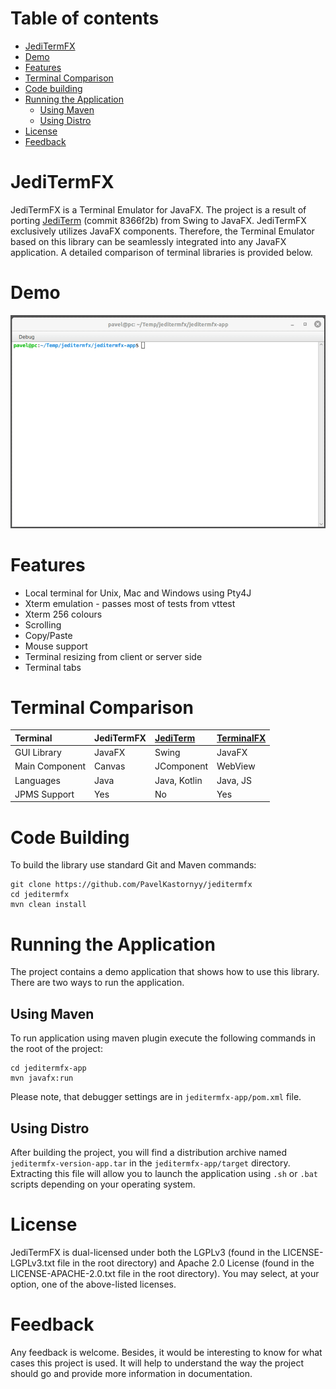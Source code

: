 # Table of contents
* [JediTermFX](#jeditermfx)
* [Demo](#demo)
* [Features](#features)
* [Terminal Comparison](#comparison)
* [Code building](#code-building)
* [Running the Application](#application)
    * [Using Maven](#application-maven)
    * [Using Distro](#application-distro)
* [License](#license)
* [Feedback](#feedback)

# JediTermFX <a name="jeditermfx"></a>

JediTermFX is a Terminal Emulator for JavaFX. The project is a result of porting
[JediTerm](https://github.com/JetBrains/jediterm) (commit 8366f2b) from Swing to JavaFX. JediTermFX exclusively
utilizes JavaFX components. Therefore, the Terminal Emulator based on this library can be seamlessly integrated into
any JavaFX application. A detailed comparison of terminal libraries is provided below.

# Demo <a name="demo"></a>

![JediTermFX demo](./demo.gif)

# Features <a name="features"></a>

* Local terminal for Unix, Mac and Windows using Pty4J
* Xterm emulation - passes most of tests from vttest
* Xterm 256 colours
* Scrolling
* Copy/Paste
* Mouse support
* Terminal resizing from client or server side
* Terminal tabs

# Terminal Comparison <a name="comparison"></a>

Terminal      | JediTermFX  | [JediTerm](https://github.com/JetBrains/jediterm)  | [TerminalFX](https://github.com/javaterminal/TerminalFX) |
:-------------|:----------- |:--------------|:--------------|
GUI Library   | JavaFX      | Swing         | JavaFX        |
Main Component| Canvas      | JComponent    | WebView       |
Languages     | Java        | Java, Kotlin  | Java, JS      |
JPMS Support  | Yes         | No            | Yes           |

# Code Building <a name="code-building"></a>

To build the library use standard Git and Maven commands:

    git clone https://github.com/PavelKastornyy/jeditermfx
    cd jeditermfx
    mvn clean install

# Running the Application <a name="application"></a>

The project contains a demo application that shows how to use this library. There are two ways to run the application.

## Using Maven <a name="application-maven"></a>

To run application using maven plugin execute the following commands in the root of the project:

    cd jeditermfx-app
    mvn javafx:run

Please note, that debugger settings are in `jeditermfx-app/pom.xml` file.

## Using Distro <a name="application-distro"></a>

After building the project, you will find a distribution archive named `jeditermfx-version-app.tar` in the
`jeditermfx-app/target` directory. Extracting this file will allow you to launch the application using `.sh` or `.bat`
scripts depending on your operating system.

# License <a name="license"></a>

JediTermFX is dual-licensed under both the LGPLv3 (found in the LICENSE-LGPLv3.txt file in the root directory) and
Apache 2.0 License (found in the LICENSE-APACHE-2.0.txt file in the root directory). You may select, at your option,
one of the above-listed licenses.

# Feedback <a name="feedback"></a>

Any feedback is welcome. Besides, it would be interesting to know for what cases this project is used. It will
help to understand the way the project should go and provide more information in documentation.



